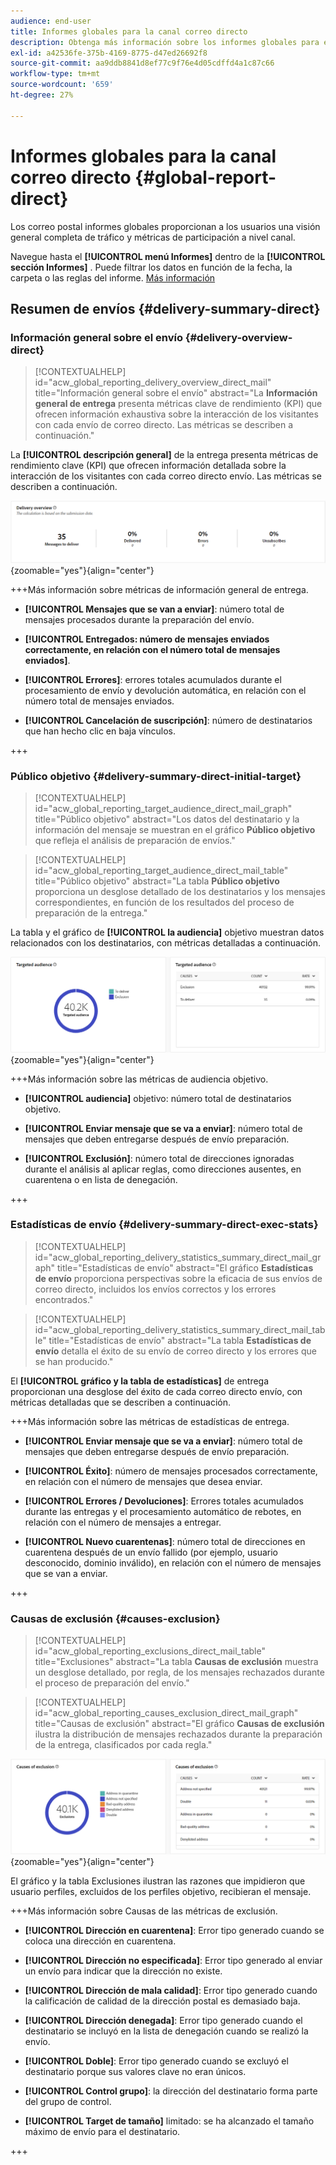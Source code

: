 ```yaml
---
audience: end-user
title: Informes globales para la canal correo directo
description: Obtenga más información sobre los informes globales para el canal correo directo
exl-id: a42536fe-375b-4169-8775-d47ed26692f8
source-git-commit: aa9ddb8841d8ef77c9f76e4d05cdffd4a1c87c66
workflow-type: tm+mt
source-wordcount: '659'
ht-degree: 27%

---
```


# Informes globales para la canal correo directo {#global-report-direct}

Los correo postal informes globales proporcionan a los usuarios una visión general completa de tráfico y métricas de participación a nivel canal.

Navegue hasta el **[!UICONTROL menú Informes]** dentro de la **[!UICONTROL sección Informes]** . Puede filtrar los datos en función de la fecha, la carpeta o las reglas del informe. [Más información](global-reports.md)

## Resumen de envíos {#delivery-summary-direct}

### Información general sobre el envío {#delivery-overview-direct}

>[!CONTEXTUALHELP]
>id="acw_global_reporting_delivery_overview_direct_mail"
>title="Información general sobre el envío"
>abstract="La **Información general de entrega** presenta métricas clave de rendimiento (KPI) que ofrecen información exhaustiva sobre la interacción de los visitantes con cada envío de correo directo. Las métricas se describen a continuación."

La **[!UICONTROL descripción general]** de la entrega presenta métricas de rendimiento clave (KPI) que ofrecen información detallada sobre la interacción de los visitantes con cada correo directo envío. Las métricas se describen a continuación.

![Esta imagen muestra las métricas de resumen de envío para correo directo entregas.](assets/global_report_direct_mail_delivery_overview.png){zoomable="yes"}{align="center"}

+++Más información sobre métricas de información general de entrega.

* **[!UICONTROL Mensajes que se van a enviar]**: número total de mensajes procesados durante la preparación del envío.

* **[!UICONTROL Entregados: número de mensajes enviados correctamente, en relación con el número total de mensajes enviados]**.

* **[!UICONTROL Errores]**: errores totales acumulados durante el procesamiento de envío y devolución automática, en relación con el número total de mensajes enviados.

* **[!UICONTROL Cancelación de suscripción]**: número de destinatarios que han hecho clic en baja vínculos.

+++

### Público objetivo {#delivery-summary-direct-initial-target}

>[!CONTEXTUALHELP]
>id="acw_global_reporting_target_audience_direct_mail_graph"
>title="Público objetivo"
>abstract="Los datos del destinatario y la información del mensaje se muestran en el gráfico **Público objetivo** que refleja el análisis de preparación de envíos."

>[!CONTEXTUALHELP]
>id="acw_global_reporting_target_audience_direct_mail_table"
>title="Público objetivo"
>abstract="La tabla **Público objetivo** proporciona un desglose detallado de los destinatarios y los mensajes correspondientes, en función de los resultados del proceso de preparación de la entrega."

La tabla y el gráfico de **[!UICONTROL la audiencia]** objetivo muestran datos relacionados con los destinatarios, con métricas detalladas a continuación.

![Esta imagen muestra las métricas de audiencia objetivo para correo directo entregas.](assets/global_report_direct_mail_targeted_audience.png){zoomable="yes"}{align="center"}

+++Más información sobre las métricas de audiencia objetivo.

* **[!UICONTROL audiencia]** objetivo: número total de destinatarios objetivo.

* **[!UICONTROL Enviar mensaje que se va a enviar]**: número total de mensajes que deben entregarse después de envío preparación.

* **[!UICONTROL Exclusión]**: número total de direcciones ignoradas durante el análisis al aplicar reglas, como direcciones ausentes, en cuarentena o en lista de denegación.

+++

### Estadísticas de envío {#delivery-summary-direct-exec-stats}

>[!CONTEXTUALHELP]
>id="acw_global_reporting_delivery_statistics_summary_direct_mail_graph"
>title="Estadísticas de envío"
>abstract="El gráfico **Estadísticas de envío** proporciona perspectivas sobre la eficacia de sus envíos de correo directo, incluidos los envíos correctos y los errores encontrados."

>[!CONTEXTUALHELP]
>id="acw_global_reporting_delivery_statistics_summary_direct_mail_table"
>title="Estadísticas de envío"
>abstract="La tabla **Estadísticas de envío** detalla el éxito de su envío de correo directo y los errores que se han producido."

El **[!UICONTROL gráfico y la tabla de estadísticas]** de entrega proporcionan una desglose del éxito de cada correo directo envío, con métricas detalladas que se describen a continuación.

+++Más información sobre las métricas de estadísticas de entrega.

* **[!UICONTROL Enviar mensaje que se va a enviar]**: número total de mensajes que deben entregarse después de envío preparación.

* **[!UICONTROL Éxito]**: número de mensajes procesados correctamente, en relación con el número de mensajes que desea enviar.

* **[!UICONTROL Errores / Devoluciones]**: Errores totales acumulados durante las entregas y el procesamiento automático de rebotes, en relación con el número de mensajes a entregar.

* **[!UICONTROL Nuevo cuarentenas]**: número total de direcciones en cuarentena después de un envío fallido (por ejemplo, usuario desconocido, dominio inválido), en relación con el número de mensajes que se van a enviar.

+++

### Causas de exclusión {#causes-exclusion}

>[!CONTEXTUALHELP]
>id="acw_global_reporting_exclusions_direct_mail_table"
>title="Exclusiones"
>abstract="La tabla **Causas de exclusión** muestra un desglose detallado, por regla, de los mensajes rechazados durante el proceso de preparación del envío."

>[!CONTEXTUALHELP]
>id="acw_global_reporting_causes_exclusion_direct_mail_graph"
>title="Causas de exclusión"
>abstract="El gráfico **Causas de exclusión** ilustra la distribución de mensajes rechazados durante la preparación de la entrega, clasificados por cada regla."

![Esta imagen muestra las causas de las métricas de exclusión para correo directo entregas.](assets/global_report_direct_mail_exclusions.png){zoomable="yes"}{align="center"}

El gráfico y la tabla Exclusiones ilustran las razones que impidieron que usuario perfiles, excluidos de los perfiles objetivo, recibieran el mensaje.

+++Más información sobre Causas de las métricas de exclusión.

* **[!UICONTROL Dirección en cuarentena]**: Error tipo generado cuando se coloca una dirección en cuarentena.

* **[!UICONTROL Dirección no especificada]**: Error tipo generado al enviar un envío para indicar que la dirección no existe.

* **[!UICONTROL Dirección de mala calidad]**: Error tipo generado cuando la calificación de calidad de la dirección postal es demasiado baja.

* **[!UICONTROL Dirección denegada]**: Error tipo generado cuando el destinatario se incluyó en la lista de denegación cuando se realizó la envío.

* **[!UICONTROL Doble]**: Error tipo generado cuando se excluyó el destinatario porque sus valores clave no eran únicos.

* **[!UICONTROL Control grupo]**: la dirección del destinatario forma parte del grupo de control.

* **[!UICONTROL Target de tamaño]** limitado: se ha alcanzado el tamaño máximo de envío para el destinatario.

+++